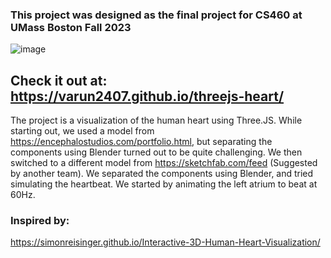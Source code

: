 ### This project was designed as the final project for CS460 at UMass Boston Fall 2023
![image](https://github.com/varun2407/threejs-heart/assets/16464477/da61b11d-475c-490c-a1d1-e8a64cbdb5da)

## Check it out at: https://varun2407.github.io/threejs-heart/

The project is a visualization of the human heart using Three.JS. While starting out, we used a model from https://encephalostudios.com/portfolio.html, but separating the components using Blender turned out to be quite challenging. We then switched to a different model from https://sketchfab.com/feed (Suggested by another team). We separated the components using Blender, and tried simulating the heartbeat. We started by animating the left atrium to beat at 60Hz.

### Inspired by:
https://simonreisinger.github.io/Interactive-3D-Human-Heart-Visualization/
